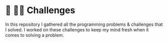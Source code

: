# :vomiting_face: :man_technologist: Challenges

In this repository I gathered all the programming problems & challenges that I solved.
I worked on these challenges to keep my mind fresh when it comes to solving a problem.
